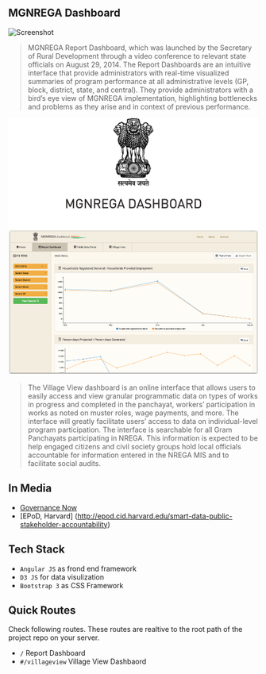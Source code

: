 ## MGNREGA Dashboard
![Screenshot](/assets/img/screenshot-rd.png.png?raw=true "Screenshot")

> MGNREGA Report Dashboard, which was launched by the Secretary of Rural Development through a video conference to relevant state officials on August 29, 2014. The Report Dashboards are an intuitive interface that provide administrators with real-time visualized summaries of program performance at all administrative levels (GP, block, district, state, and central). They provide administrators with a bird’s eye view of MGNREGA implementation, highlighting bottlenecks and problems as they arise and in context of previous performance.

![Screenshot](/assets/img/screenshot-vv.png?raw=true "Screenshot")

> The Village View dashboard is an online interface that allows users to easily access and view granular programmatic data on types of works in progress and completed in the panchayat, workers’ participation in works as noted on muster roles, wage payments, and more. The interface will greatly facilitate users’ access to data on individual-level program participation. The interface is searchable for all Gram Panchayats participating in NREGA. This information is expected to be help engaged citizens and civil society groups hold local officials accountable for information entered in the NREGA MIS and to facilitate social audits.

## In Media
- [Governance Now](http://www.governancenow.com/news/regular-story/rural-development-ministry-launch-mnrega-dashboard)
- [EPoD, Harvard] (http://epod.cid.harvard.edu/smart-data-public-stakeholder-accountability) 

## Tech Stack
* ```Angular JS``` as frond end framework
* ```D3 JS``` for data visulization 
* ```Bootstrap 3``` as CSS Framework


## Quick Routes
Check following routes. These routes are realtive to the root path of the project repo on your server.
 - ```/``` Report Dashboard
 - ```#/villageview``` Village View Dashbaord




